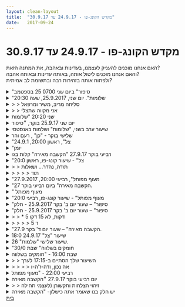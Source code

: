 ```yaml
---
layout: clean-layout
title:  "מקדש הקונג-פו - 24.9.17 עד 30.9.17"
date:   2017-09-24
---
```

# מקדש הקונג-פו - 24.9.17 עד 30.9.17 
האם אנחנו מוכנים להעניק לעצמנו, בעדינות ובאהבה, את המתנה הזאת?<br> והאם אנחנו מוכנים ליטול אותה, באותה עדינות ובאותה אהבה?<br> ולפתוח אותה בזהירות רבה ובתשומת לב אמיתית?

<details>
                    <summary>"סיפור" ביום שני 0700 25 בספטמב</summary>
                    אימון בשכלול המיומנות לחזור במדוייק על מה שאחר סיפר.<br> תוך כדי ערכנו תחרות בין הפרטנרים, התחרינו, שתפנו תובנות,<br> ודמיינו את עצמנו משתפרים עד רמה בינלאומית במיומנות<br> הזאת.<br> לפני כן דמיינו את עצמנו מעבירים שיעור לנו ולשני הפרטנרים,<br> כך שנתקדם מאוד בקונג פו, ולאחר מכן עושים זאת מקבץ<br> של 10 שיעורים, ולאחר מכן 100.<br> לבסוף העלינו בדמיון מקום בתל אביב לאימון בטווח בין 5 ל 50 דקות.<br> לאחר שהצלחנו נשלחנו כל אחד למקום שבחר, כאשר כשנגיע לשם<br> יסתיים השיעור הרשמי שלנו.<br> בין לבין ערכתי דו קרב סיוף ביד אחת עם אינגריד.<br> שלושה מישורי התייחסות. לרגליים והעמידה,<br> לפלג הגוף העליון, וליד. אישי אלי לשים לב להגנה.<br>
                  </details><details>
                    <summary>"שלומות". יום שני, 25.9.2017, שעה 20:30</summary>
                    שיעור קסום שרובו ב&quot;אנסטסיה&quot;.<br> <br> בדרך קיבלנו הנחיות שחוללו בנו ולרשותנו שלושה מקורות כוח, אנרגיה והדרכה פלאיים:<br> 1. מנוחה.<br> 2. רצון.<br> 3. הקלה ומה שמעבר לה.<br> <br> זה היה לי קסום, חדשני ורב עוצמה ביותר.<br> הגעתי למקומות חדשים ונפתחו בפני שערים חדשים, שברצוני להוסיף ולחקור.<br> המקור השלישי התגלה כמשמעותי ביותר, כאשר הונחינו לחקור את ההקלה ומה שמעבר לה <b>בצורה מסויימת</b> שהיתה לי משמעותית מאד.<br> <br> ב&quot;אנסטסיה&quot; קיבלנו את המשימה לבחור שלושה שינויים בחיים שלנו, שאליהם אנחנו שבים אחר-כך.<br> בחרתי אותם ואכן שבתי אליהם.<br> <br> בחרתי בשינוי מרכזי אחד שכיניתי ביני לביני &quot;שינוי הציר&quot;, כך שהשניים האחרים תומכים בו, מחזקים אותו, מגבים אותו.<br> השינוי העיקרי עוסק בעשיה ויצירה; ושני השינויים הנוספים בלהבת התודעה ובהורות עצמית.<br> <br> לאורך השיעור קפלו בחובן ההנחיות מגוון טריקים מועילים שעזרו לי מאד, אולם אינני זוכר אותם כרגע.<br> אני מבין ש&quot;טריקים&quot; אלה הם חלק משמעותי מחומר השיעור שניסה לעבור אלי; ואני חש שעלי כמו &quot;לעבור בין מצבי תודעה&quot; בכדי לפתוח את האוצרות הממתינים לי שם, במצב אחר של תודעה, שאליו הוכנסתי במהלך השיעור.<br> יתכן שאם אכן אעשה כך בהמשך, אצליח גם לחזור לכאן ולעדכן.<br> <br> השיעור שלי (או החלק שבו השתתפתי) התחיל בסביבות 20:00 והסתיים כמדומני בסביבות 22:00, בהערכה גסה ביותר.<br> תודה רבה על שיעור פלאי <img src="http://www.timg.co.il/tapuzForum/images/Emo39.gif" alt="|פרח|"><br><br><table width='70%' cellpadding='0' cellspacing='0' bgcolor='#C6C7C6'><tr><td height='1'></td></tr></table><br><b>מדברים על מדיטציה:</b> <a href="http://forums.tapuz.co.il/meditation" target="_blank">http://forums.tapuz.co.il/meditation</a><br/><br/>לומדים את אמנות המדיטציה: <a href="http://www.ThePracticalMeditation.com" target="_blank" rel=nofollow>www.ThePracticalMeditation.com</a><br/>לומדים את אמנות היכולת: <a href="http://www.MagicalChanging.com" target="_blank" rel=nofollow>www.MagicalChanging.com</a>
                  </details><details>
                    <summary>> > סליחה מריבּ, משיר ומרפאל</summary>
                    על כך שלא אמרתי לכם &quot;שלום&quot; כאשר נלקחנו מכם למקום אחר.<br> רציתי להגיד לכם שלום והספקתי רק לנופף איכשהו לשיר.<br><br><table width='70%' cellpadding='0' cellspacing='0' bgcolor='#C6C7C6'><tr><td height='1'></td></tr></table><br><b>מדברים על מדיטציה:</b> <a href="http://forums.tapuz.co.il/meditation" target="_blank">http://forums.tapuz.co.il/meditation</a><br/><br/>לומדים את אמנות המדיטציה: <a href="http://www.ThePracticalMeditation.com" target="_blank" rel=nofollow>www.ThePracticalMeditation.com</a><br/>לומדים את אמנות היכולת: <a href="http://www.MagicalChanging.com" target="_blank" rel=nofollow>www.MagicalChanging.com</a>
                  </details><details>
                    <summary>> > אני מקווה שתצלי</summary>
                    כלומר אני מחכה לקרוא עוד עדכון שלך
                  </details><details>
                    <summary>שני 20:20 "שלומות</summary>
                    <br> שיעור בן שני חלקים שהחל (עבורי) בשעה 18:55 והסתיים בסביבות השעה 21:45<br> <br> עקבות:<br> <br> המעגל השני - די להעלות את המודעות אל המעגל, וכבר הזדמנויות לתרגול יצוצו בקלות. <br> באד-וואן-ג&#39;ין - 8 פיסות המשי, כיף להיזכר, אפילו אם אין זמן לעשותו כל יום, ניתן לתרגול פעם בעשרה ימים או פעם בחודש. &quot;כמו ילד בחופש הגדול, שחוזר מהירדן הביתה לארוחת צהרים&quot; - זה הניסוח שעלה בי כשנזכרתי איך הרגשתי כשהייתי מתרגל את זה מידי פעם. <br> לצאת מכאן אל חיים חדשים ב-3 פרמטרים נבחרים- שוב התרגול הזה. עבדתי ברצינות והפקתי דבר משמעותי מאוד. מעניין יהיה לראות את ההשפעה. ניתן יהיה לשפר עוד יותר את העבודה הזו הערב ומחר. לחזק ולשדרג, להתבסס בתוך המציאות החדשה שמתוכה אני כותב זאת עכשיו. <br> <br> שיעור נפלא, תודה!!
                  </details><details>
                    <summary>יום שני 25.9.17 בוקר, ״סיפור</summary>
                    לנסות לדמיין שיעור מקדם, שיעור ברמה גבוהה באופן כמעט מפתיע, שמאפשר לי להתקדם מעבר לכל מה שאני יכול לדמיין. לנסות לראות את השיעור הזה, <br> לנסות לדמיין 10 שיעורים כאלו - מה תהיה המשמעות של זה עבורי?<br> לנסות לדמיין 100 שיעורים כאלו, איזו התקדמות אוכל לעשות? לאיזו רמה אוכל להגיע?<br> ״תחרות מספרי סיפורים״&nbsp;&nbsp;כל אחד מספר ארוע קצר שקרה לו. השניים האחרים אמורים לשחזר את הסיפור ברמת דיוק גבוהה ככל הניתן, המספר מחליט מי הזוכה.<br> דברים שעלו בי - סיפורים עסיסיים יותר ופחות, מה הופך סיפור למעניין יותר או פחות? הפרטים הקטנים. השלכה של תובנות שלי על הסיפור, הסיפור שמתחבא בתוך הסיפור (המלצרית המוארת, איקאה ומשמעותה).<br> לנסות לדמיין תחרות ״משחזרי סיפורים״ לנסות לדמיין את הרמה הארצית, הלאומית, העולמית..<br> לנסות לדמיין את עצמי בתור אלוף העולם. לראות מה יכול לסייע לי להפוך לאלוף העולם.<br> נקודות שעלו בי: לוח חלק, אני מקשיב לסיפור כמה שקרוב לאיך שהוא מסופר, האזנה נקיה, תשומת לב לפרטים, שקט פנימי ככל האפשר. תשומת לב לדגשים ולנקודות ענין.<br> טכניקות נוספות שעלו בשיתוף: להקשיב, להפוך את הסיפור לשלי, ואז להחזיר אותו למספר. <br> התבוננות:&nbsp;&nbsp;נושא הפרטים הקטנים כאמצעי העצמה לעבודת דמיון. כשניסיתי לדמיין פרטים קטנים ושולייים הדמיון הפך לאמיתי ומציאותי יותר. כמה נקי היה הרכב שלי בזמן שנסעתי? איפה החניתי אותו. מה לבשתי? איזו חולצה?<br> הפרטים הקטנים שדרגו את ההנאה שלי מהתרגיל, במובן מסוים הפרטים שמשו כבקר שמאפשר לדמיון להתקדם בקצב שהיה מהנה ונוח לי לעכל. <br> שדרוג עבודה עם שלושת היומנים. מתבונן ברמת ההיכרות שלי עם כל יומן, כמות השעות שהשקעתי, העמדה הפנימית שלי כלפיו, תפיסות מעכבות חוסמות ביחס שלי - חוסר שליטה על המידע, מרגיש לי קצת לא אחראי. מתבונן בתחושות ומודה לעצמי עליהן. מזהה שהן מעכבות אך גם מגינות עליי. <br> תרגולים שהיה מעניין לי לתרגל בהמשך (מול מחשב)<br> יומן השיעורים - לתרגל את העלאת השיעור אל הכתב וליומן השיעורים מתוך הנאה. תוך כדי התהליך לנסות לשחזר שוב את התחושות או החוויות אותן אני מתעד, לפתוח את עצמי לדברים נוספים שאולי עכשיו אני בשל יותר לקבל.<br> מרחב השאלות והתשובות: להכנס למרחב, להשתתף במתן שתי תשובות ולהעלות שאלה אחת.<br> פורום שמבאלה - להיכנס לפורום, לדמיין 3 אופנים שבהם עבודה עם הפורום תשדרג את ההתקדמות שלי. לתעד אותן לעצמי. <br> בחירת מיקום והליכה אליו כהמשך השיעור. הלכתי לבמה מול הים בחוף פרישמן. חילקתי את ההליכה למספר מקטעים. בכל מקטע הקפדתי לתת לעצמי הנחיות בקול רם או ללא קול אבל בניסוח ברור. העמקת הקשב החיצוני. העמקת הקשב הפנימי. שילוב של העמקת הקשב הפנימי והקשב החיצוני באותו זמן. שילוב של הנאה. חתול השפע המחייך.<br> עלו בי תהיות לפני כן כיצד אני מקבל משהו מעבר לדמיון שלי מתוך הנחיות שאני עצמי נותן. זה קרה בזמן התרגול של שילוב קשב חיצוני ופנימי. מין חיבור. קוד פנימי ״מכאן ועד האינסוף ומעבר אליו״. המשך תרגול התחושה. בדיקה שלה בכל מיני סיטואציות. <br> סיום שיעור קצת לפני 9.
                  </details><details>
                    <summary>שיעור ערב בשני, "שלומות" ושלמות באנסטסי</summary>
                    אני אסא ובן<br> הייתי שפוכה לגמרי אחרי יום שלם של התעסקות עם המזגן<br> זה מעבר לשפיכות.<br> זה גם כל ענייני הגרון והשיעולים<br> ופשוט סוג של עאהל נלדרמלךר<br> <br> הלכנו ויישמנו דברים. וגם באנסטסיה.<br> עשה לי טוב לשבת שם &#9829; והאוכל ואוו.<br> <br> בדרך בהליכה יישמתי להשתמש בכל מה שמסביב לטובתי.<br> וגם במילים שלי.<br> <br> עשה לי ממש טוב השיעור ונתן לי הרבה אנרגיה.<br> <br> נעתי אל התנועה של - ההקלה שמרגישה וארגיש (שלא יהיה יותר עניין של הגרון)<br> יותר אושר<br> יותר יוצרת (לעומת רחמים)<br> <br> תודה.<br>
                  </details><details>
                    <summary>שלישי בוקר - "כן" , רעם והר</summary>
                    שיעור עם ליעוז <br> החל בשעה 9:30, הסתיים בשעה 11:30<br> <br> עבודה עם המימדים רעם והר כמנחים בעת עבודה על חוסן ועל הגברת העוצמה של החבטות.<br> הניסיון להפיק מקסימום תוצאה עם מינימום אנרגיה בחבטה הפיק חבטת נחש שיכור שכזו, ביד פתוחה עם הרבה מאוד אנרגיה. <br> דרקון - אלמנט שניתן להפיק ממנו הרבה מאוד. שתי הידיים עובדות ביחד במעגל. דומה להסטת הוואצ&#39;י-ריו ההיא.<br> שוב, תזכורת. ניתן לעשות שימוש בפורמות לבניית עוצמת חבטה.<br> עבודה עם כרית - הניסיון &quot;להשבית&quot; אותה. <br> פיתוח עדינות בחבטה, היכולת להיות מדוייק כמו באמנות הריפוי והבריאות.<br> יומן השיעורים - ניתן להתעמק בו ובלימוד דרכו. למשל נדמיין שאני במקום רחוק ומתאמן לבדי, רק בעזרת יומן השיעורים והשער הפנימי. <br> <br> תודה!<br> <br> <br> <br>
                  </details><details>
                    <summary>"צל", ראשון 20:00, 24.9.1</summary>
                    נכחו בשיעור יחד איתי: יניב, ריב, בועז, מיקי (?), עדי<br> בישיבה מזרחית יד חומקת עם יניב<br> הגברת הנוכחות - חשבתי שאני עושה את זה, וקצת גם עשיתי את זה.<br> עם יניב - הצבת הפרטנר עם/בלי כרית, תכנון רצף של שתי חבטות וסימון על הכרית / על הפרטנר באוויר<br> שיפור חבטות דרך תרגול פורמות<br> הרגשת הנשימה / הגוף<br> שיפור חבטות בישיבה מזרחית - התחלתי בדימיון. כשעברתי לעבוד פיסית גיליתי שמתקבל הרבה מידע שלא מתקבל בדרך אחרת. גם ההשפעה על הגוף הרבה יותר משמעותית.<br> תרגול 4 תנועות ראשונות של חמש החיות<br> תרגול 4 תנועות הבאות של הפורמה, במהירויות שונות<br> עבודה על רצפי תנועות מחמש החיות, 2-4 תנועות כל פעם<br> שימת לב להיותי מיכל. לכך שאני יכול להיות מוזן בסוגי מידע שונים ואיך זה משפיע עלי<br> <br> תודה<br>
                  </details><details>
                    <summary>"יומן</summary>
                    <br> ~לנהל שיחה עם עומרי<br> <br> ~8 נושאים שאפשר להתקדם בהם בשיחה -<br> 4 אני בחרתי<br> 4 בן בחר<br> <br> ~ המשך שיחה עם עומרי אפשר להתקדם בנושאים מהרשימה אף לא חייבים, ולא להגיד מהם הנושאים<br> (אצלי - בוקר מקודש, התמודדות עם מלאות (אובססיביות?), תנועה, ועוד...)<br> <br> ~ אמנות הריפוי עם אסא, ואז אני ממשיך אותו<br> <br> <br> <br>
                  </details><details>
                    <summary>רביעי בוקר 27.9.17 "הקשבה מאירה" קלות בגו</summary>
                    שיעור נהדר, קצר ביותר, <br> הרבה אנרגיה, בדירוג של מידת המופלאות של השיעור 5 מתוך 12, כמה דברים חדשים? ככה 3-4 מתוך 12. <br> מאוד מקדם הדירוג הזה. <br> בעיטות נהדרות, עבודה עם הגוף עם אינגריד וכרית שמחליפה מקומות בינינו - משהו קפיצי וגמיש ונינוח בכתפיים ובנינוחות בכלל. <br> עבודה עם חלק שמאל של הגוף, השלכות על עין שמאל. <br> עבודה על תקשורת, רכות, גמישות, הקשבה לעצמי, חלה קלילות תנועתית. <br> אה גם: <br> עבודה חופשית בתחילת השיעור, קצת חוסר אנרגיה שהוחלף בהרבה מאוד אנרגיה קלה כזו אווירירית וללא שום כוח.<br> תוך כדי היתה עבודה מול הקיר, ולפני כן עבודה עם כולם על בעיטות של מגע קל בפרטנר בזוגות, העבודה עם רמי בעיקר קידמה אותי. <br> זרימה, תנועה.&nbsp;&nbsp; <br> הערה של בן בעבודה עם אינגריד הביאה אותי לאיזה מין מקום כזה שיכולתי לבחור שיהיה מאמץ ובכלל לא היה, להיפך, קל ונעים בגוף, נינוח, מתמוסס.&nbsp;&nbsp;<br> אלו היו כמה דקות דיווח ללא עריכה <img src="http://www.timg.co.il/tapuzForum/images/Emo23.gif" alt="|לב|"><br>
                  </details><details>
                    <summary>"צל" - שיעור קונג-פו, ראשון 20:0</summary>
                    קצת על ניקוי המרחב הפנימי אצלי ואצל הקרובים אליי וההשפעה המקומית והקולקטיבית של זה.<br> <br> &quot;לתת לזה להיות&quot; או &quot;לאפשר לזה להיות&quot;. גישה שהיא אולי חשובה יותר להיכולת לשנות את המצב הרגשי.<br> <br> שימוש חיובי בסובבים אותי. יוצר אקטיביות פנימית נעימה.<br> <br> חבטות – היערכות לקראת מתן חבטה לעומת מתן חבטה ללא היערכות ובשאיפה באותה איכות.<br> <br> עבודת סכין – איזשהו דגש ברור יותר על להימנע ממגע מהסכין הוביל לעבודה מציאותית יותר שכלל גם הרבה תנועה במרחב וניצול המתקנים בכדי ליצור חיץ ביני לבין התוקף. זה הוביל גם לכמה מבטים &quot;מודאגים&quot; מעוברים ושבים. <br> <br> להיות במצב של שאיפה למצב לעומת להיות במצב עצמו. בהקשר של חציית הפרק השני.
                  </details><details>
                    <summary>> > תודה, נהדר... ושאלות</summary>
                    מתי התחיל שיעורך ומתי הסתיים?<br> מי התלמידים שראית בשיעורך, פיזית, מלבדך?<br><br><table width='70%' cellpadding='0' cellspacing='0' bgcolor='#C6C7C6'><tr><td height='1'></td></tr></table><br><b>מדברים על מדיטציה:</b> <a href="http://forums.tapuz.co.il/meditation" target="_blank">http://forums.tapuz.co.il/meditation</a><br/><br/>לומדים את אמנות המדיטציה: <a href="http://www.ThePracticalMeditation.com" target="_blank" rel=nofollow>www.ThePracticalMeditation.com</a><br/>לומדים את אמנות היכולת: <a href="http://www.MagicalChanging.com" target="_blank" rel=nofollow>www.MagicalChanging.com</a>
                  </details><details>
                    <summary>> > > > תוד</summary>
                    השיעור שלי התחיל ב 19:15 והסתיים ב 22:30.<br> <br> אני זוכר שראיתי את דרור, מיקי, ריב, יניב, עדי ובעז.
                  </details><details>
                    <summary>"מעוף מפותל", רביעי 20:00, 27.9.2017</summary>
                    השתתפתי בשיעור הזה כתלמיד אורח, יששש!!!<br> <br> <b>לכולם</b><br> בועז, ריבּ, אבשלום, אליאור ואנוכי (חגי ושני בטלו).<br> השיעור של ריבּ התקיים במיקום אחר, עדיין לא ידועות לי שעת ההתחלה והסיום.<br> השיעור של בועז ושלי התחיל בערך ב-18:55 והסתיים ב-22:20 (כשלוש שעות וחצי).<br> השיעור של אליאור ושל אבשלום (שאיחר) התקיים אי-שם בפנוכו.<br> <br> <b>לריבּ</b><br> אז השתדלנו להרגיש אותך, בועז ואני.<br> התייחסנו לזה כאל שיעור ששלושתנו נמצאים בו (ובהמשך גם אליאור ואבשלום לזמן מה).<br> אנחנו מחכים לדעת קצת על השיעור שלך, כדי שנוכל להרגיש את שלושתנו בשיעור טוב יותר בדיעבד.<br> כשהשיעור שלנו הסתיים, ניסינו להרגיש איפה השיעור שלך עומד.<br> היה לנו כיף ומלמד לעבוד ביחד, עבדנו על כל מיני דברים. היינו באיזור נקודת המפגש.<br> בחלק של השיעורים של אבשלום ואליאור התפצלנו... ואחר-כך נפגשנו שוב באיזור נקודת המפגש.<br> עבדנו ביחד עם אסא על כל מיני דברים - בעיקר חבטות בשלושה עם כריות, כשאחד מחזיק שתי כריות.<br> אחר-כך אסא ושיר המריאו למסעם הקסום ואילו אנחנו המשכנו עוד קצת, תחילה כשבן עוזר לבועז (היה קסם) ואחר-כך בהנחיית בועז, עד לתום השיעור (וואי, כל-כך נהניתי ולמדתי).<br> <br> <b>לריבּ וגם למי שעוד מתעניין</b><br> כל השיעור של בועז ושלי התקיים תחת כנפיה של טבלה פנימית אישית לכל אחד מאיתנו, שהכילה חמישה טורים ושלוש שורות (או להיפך).<br> המדובר בחמישה נושאים/מתנות שכל-אחד מאיתנו בחר לעצמו, שהוא חפץ בהם (שהוא רוצה שהשיעור הזה יעניק לו).<br> אני הלכתי על &quot;נוכחות&quot;, &quot;ההולוגרמה&quot;, &quot;למידה&quot;, &quot;אנשים&quot; ו&quot;עשיה&quot;.<br> התחלנו את המסע עם שני נושאים שבחרנו... ובהמשך כל אחד מאיתנו השלים את שלושת הנותרים לעצמו.<br> סיכמנו בינינו שכל אחד מהנושאים יכול לקבל, במהלך השיעור, עד שלושה &quot;ויאים&quot; בטבלה (אלה השורות שלה, לפחות ככה זה היה אצלי):<br> &quot;וי&quot; ראשון, אומר שהתקדמתי בזה קצת.<br> &quot;וי&quot; שני, אומר &quot;וואו&quot; - התקדמתי בזה מאד!<br> &quot;וי&quot; שלישי, אומר שאחרי ה&quot;וי&quot; השני, המשכתי לעבוד עם זה עוד כברת דרך מסויימת, משמעותית.<br> <br> וסיכמנו שנוכל לעדכן זה את זה, בכל שלב בשיעור, מה מצב הטבלה שלנו.<br> ואכן, במהלך השיעור, דיווחנו זה לזה על התמלאותה ההדרגתית של הטבלה.<br> לשמחתי העצומה, כל 15 הויאים שלי התמלאו עוד לפני 20:50. זה היה מד-הים!<br> עכשיו נראה כמה אצליח לשמר, להעמיק, לטפח, לפתח.<br> <br> היה לי מאד כיף בשיעור לעבוד על כל מיני דברים.<br> עבדתי עם בועז על תפיסה והתחמקות (קרבית), עם עצמי על תנוחות גמישות מתמירות, עם אסא ובועז על חבטות...<br> והיו לי גם עשרות דקות רבות עוצמה מאד, של עבודות פנימיות וקסמים.<br> נעקצתי די הרבה בנקודת המפגש. במקום רק להתגרד ולברוח, נשארתי וקיבלתי ונעשיתי נחוש ואחד עם הרטט של גופי שהלך וגבר ועברתי תהליך נפלא או מופלא.<br> <br> <b>לעצמי</b><br> הייי, מה נשמע?! וואי וואי וואי, טוב, אז אנחנו מנסים עכשיו, תגיד לי (לך, פה בפנים), כמה הצלחנו.<br> ובכן...<br> <br> אז גילית, שהמצב השלישי, יכול להיות במרכז. הכל משרת אותו. כולל כל המתרחש, מרגע לרגע. איזה מערך מפואר, אה?<br> ואז, גילית שהרבה חלקים קטנים מתעסקים עם המצב השלישי וזה מפריע, כי זה לא רלוונטי. תשתחררו, תחשבו על דברים אחרים, תעשו מה שבא לכם (או מה שאנחנו אומרים לכם).<br> ואז חיפשת כל מיני לחישות. נשארת לבסוף עם &quot;BE&quot; ו&quot;HOLD&quot; ואז &quot;GOD&quot;.<br> זה היה קסום, אולם עדיין, זה היה יותר מדי שולט, יותר מדי מאותחל במודע, במקום מהאינסוף, במקום פשוט להיענות.<br> ואז עברת ל&quot;YES&quot; וזה היה הרבה יותר טוב, הרבה פחות משתלט.<br> ואז, גילית שאכן, פשוט להיענות.<br> <br> נדהמת לגלות, שאף-אחד לא יודע על הרטט.<br> כמה זה פשוט וכמה מובן מאליו, כמה מטורף אחרת, שפשוט משדרגים את הרטט, עוד ועוד ועוד.<br> לפעמים בשכיבה בעיניים עצומות, כן, בדיוק כמו שעשית עם הכרית מתחתיך, אמן שכמוך, ליד גן העיר, חובק את תיקך הסגול.<br> אחחח, אחחחחח, אתה כזה מתוק! ומוכשר! ומאסטר!<br> והרטט עלה ועלה ועלה וזה הזכיר לך את ההרפיות בגיל הנעורים, זוכר?<br> ההצצות האלה, הן רק ההתחלה של מה שאתה מסוגל לו היום... וזוהי רק ההתחלה של מה שאתה מסוגל לו.<br> אז הנה ההמשך.<br> ואת הרטט הזה, אפשר לטפח גם כשקמים, גם עכשיו, ברגע זה ממש.<br> כן, בכל נקודה בגוף, בהולוגרמה.<br> <br> ולמדת להתייחס לעצמך כאל יצור משתנה.<br> איזה שפוי?!<br> מעולם לא עשית את זה לפני כן.<br> פשוט להתייחס לזה כאל משהו משתנה, נילוש, כמהות.<br> <br> וכל אחד משלושת אלה (וגם מהשניים הבאים), כבר חולל פלאים בכל עבודה נתונה, בכל רגע נתון, בכל עשיה נתונה.<br> זוכר איך התחמקת בחינניות? קוסם!<br> <br> ולמדת שאנשים הם אתה.<br> כן, אבל ממש.<br> הם חלק ממך.<br> כל אדם, הוא חלק אחר.<br> ופתאום, זה היה מסקרן.<br> ומעשיר.<br> כל אדם ואדם, כי אתה לא רוצה להפסיד אף חלק.<br> איזה עושר.<br> והוא באמת עצמך.<br> אתה יכול לזהות את המרכזים, למשל. אותו הדבר.<br> וכל אדם הוא סולם.<br> מתנה לך.<br> ואם &quot;אתה&quot; רוצה ממנו דברים (או הוא ממך או שניכם), זה חלק מהמצב השני.<br> המצב השלישי מסתכל על זה, חופשי מזה.<br> אתה יכול לראות מה בך פעיל עכשיו, כמו אז בארלוזורוב.<br> איזה &quot;עצמי&quot; הוא זה ולמה אפשר לצפות.<br> <br> ולמדת את הסוד של עשיה-יצירה שוטפת, זורמת, כל יום, כל היום, מלא אנרגיה שכמוך.<br> מצפן ארבע הרוחות, ארבעת הכיוונים:<br> מזרח השטת הספינה - העשיה העיקרית, מתחילים איתה את היום;<br> מערב מניעת שקיעתה - העשיה המשנית, אחריה;<br> צפון פירוק (בילוי) - חלק מתהליך ההיטענות;<br> דרום מנוחה, שינה - היטענות.<br> כמו בתקופת המלכים.<br> פשוט מזרח זמינה כל הזמן, מהווה את העיקר, את השמש, את המיידיות, את הדבר הזמין.<br> ואחרי, כל הזמן צמודה לפי הצורך, באפשור מלכי מלא - מערב.<br> אחר-כך צפון ודרום החשובות, בל נזנח אותן.<br> והנה, יש מקום לעשות ויש מקום גם לנוח, לא צריך להילחם זה בזה, הא?<br> <br> אחר-כך בהנחיית בועז, הדגמת לעצמך איך אתה יכול לנוע ישירות, מיידית, להתנסות <b>עכשיו</b> במה שאתה רוצה להתנסות בו. גם שיגרת קרני לייזר של עשיה והיית בעצמך קרן לייזר. גם בחרת עשיות וכווננת התרחשותן, כך שהמלים האלה ממש, נובעות מזה (הן חלק מהעשיה השלישית שבחרת ללילה בו מלים אלה נכתבות, חיחיחי, מאסטר גאון שלי, שלך, של היקום כולו).<br><br><table width='70%' cellpadding='0' cellspacing='0' bgcolor='#C6C7C6'><tr><td height='1'></td></tr></table><br><b>מדברים על מדיטציה:</b> <a href="http://forums.tapuz.co.il/meditation" target="_blank">http://forums.tapuz.co.il/meditation</a><br/><br/>לומדים את אמנות המדיטציה: <a href="http://www.ThePracticalMeditation.com" target="_blank" rel=nofollow>www.ThePracticalMeditation.com</a><br/>לומדים את אמנות היכולת: <a href="http://www.MagicalChanging.com" target="_blank" rel=nofollow>www.MagicalChanging.com</a>
                  </details><details>
                    <summary>"הקשבה מאירה" ביום רביעי בוקר 27.</summary>
                    תשומת לב לסביבה החיצונית והפנימית. עד למקום&nbsp;&nbsp;השיעור הראשוני.<br> עבודה חופשית, בעיטות שמסומנות בעדינות מירבית . לאחר מכן <br> גם אגרופים וכל דרך אחרת של חבטה.<br> אבודה חופשית.<br> בן הגיע ויואב תרצה ואני עברנו שיעור בו כל אחד בתורו סיפר על הצלחה<br> בה הופיע כתותח. בתורי בחרתי להתחיל במילה הצלחתי, ובן שאל מתי<br> נשמע שהייתי תותח גדול יותר, כשהשתמשתי במילה הצלחתי או כשספרתי<br> את המקרה ללא המילה הזאת.<br> והרגשתי שהיה חזק יותר בלא המילה.<br> לאחר שספרתי מקרה לקח ליואב ותרצה זמן למצוא מקרה עצמתי לספר<br> ובן שאל אותם מה עצר אותם. נתברר שבעיקר בעיות ניסוח.<br> בן הציע שפשוט יספרו ללא ניסוח וזה עבד.<br> בהמשך בן הציע שיש בתוכנו משהן ששופט את הסיפור כאילו בעצם<br> אנחנו מגזימים ובאמת אנחנו לא משהו. והוא הציע לספר ללא הקשבה<br> לחלק הזה. לאחר סיבוב נוסף נשאלנו האם הטיפ עזר לכל אחד משני<br> הפרטנרים או הפריע. ונתברר שלגבי שלושתנו קבלנו תשובות סותרות,<br> ולפיכך הוא הציע להימנע מלהשתמש בטיפ.<br> לאחר מכן כל אחד המשיך לעבוד עם העבודה הזאת בעצמו , תוך שהוא<br> מנסה ליצור מדיטציה שמשתמשת ברעיון של העבודה, בלא שזה יהיה<br> דומה לעשיית מדיטציה תוך צחצוח שיניים או משהו כזה.<br> זה לקח אותי למקום בו עלו מאורעות מהעבר ונראו מצדם המואר.<br> לאחר מכן נתבקשנו לראות כיצד זה יכול לשרת אותנו בהמשך היום <br> והחיים. כדוגמא חזרנו לתרגול החופשי שתרגלנו לפני שבן הצטרף<br> ופעלנו בהשראת מה שלמדנו בתרגול הזה - ראיית עצמי כתותח על<br> במקרה שלי.<br> לאחר מכן יואב המשיך את השיעור עד לסיומו.<br>
                  </details><details>
                    <summary>" מעוף מפותל</summary>
                    שיעור קסום עם אסא,<br> באתי מלאת התנגדות וכאב מאז שיעור ביום שני שהתגלגלתי והיזקתי לעצמי<br> כן לכל דבר כולל כן לכאבים<br> נשיאת אסא על הגב והשתחררות של הכאב<br> פיתוח הקשבה לעצמי<br> יש דברים שמסע החיים מביא לי שאני צריכה להגיד<br> אני רואה דרך שמיעה הקשבה<br> יש באומנות הלחימה הרבה יותר עדינות ממה שנראה<br> הקונג פו שלי בחיים היום יום שלי<br> שחרור הכאב<br> <br>
                  </details><details>
                    <summary>"מעוף מפותל" - שיעור קונג-פו, רביעי 20:0</summary>
                    במהלך השיעור בחרתי 5 מתנות/בקשות שאני רוצה להעניק לעצמי. לכל מתנה סימנתי 3 V-ים. אחד מסמל התמקדמות כלשהי, השני מייצג התקדמות משמעותית והשלישי מייצג עבודה והעמקה נוספת.<br> הבחירה שלי: לחימה, אפשור, למידה, חישת הזולת ושימוש במילה לטובה.<br> <br> תשומת לב לחשיבה תבניתית. למשל, קבלת שתי הנחיות דומות וביצוען באופן זהה מבלי להבחין להבדלים ביניהן. זה יכול לבוא לידי ביטוי גם בפורמות כאשר מראים לי גרסה מסויימת ואני מבצע גרסה אחרת שאני כבר רגיל לעשות. <br> <br> ניהול תנועתי לעומת ניהול מחשבתי. לאפשר לחלק החשיבתי לעשות את מה שהוא עושה הכי טוב ובשאר הזמן לאפשר לו לנוח. שימוש בחפצים, תנועות דיבור בקול עוזרים לזה.<br> <br> חבטות – בחלק מהזמן תרגול של תנועות מפורמות. שם לב לכך שביד שמאל אני חש כאב קל כאשר אני פוגע בכרית ולומד מכך.<br> <br> תפיסה והתחמקות – עיניים פקוחות, 3 ניסיונות לפני שמחליפים תפקידים. נעזר בזה יותר להתקדמות בלחימה ע&quot;י&nbsp;&nbsp;ניסיון ליצור סימונים מדוייקים.<br> בהמשך גם עם כפפות, כאשר מגע הנוצר ע&quot;י בלימת היד לא נחשבת לתפיסה.<br> <br> תמיכה בעשייה של מישהו (גם כאשר הוא לא נמצא בסביבה) - אחת הדרכים היא לסמוך עליו שהוא עושה עבודה טובה.
                  </details><details>
                    <summary>"סיפור" – שעור יום ב' בקר 25.9.2017 - חלק</summary>
                    משתתפים: אינגריד, יואב, רמי<br> הגעתי בשעה 6:40<br> &quot;למעשה הגעתי במקביל ליואב. לא שוחחנו, אבל תקשרנו. נהניתי מנוכחותו. <br> התחלתי להיערך לשיעור ואז שמתי לב שעוד לא עשיתי את מדיטציית הקר שלי. התמקמתי בישיבה ועשיתי מדיטציה כמו כל בקר על &quot;צלילות&quot; ו&quot;אושר&quot;. כשאני שוכחת לקיים את הסשן היומי שלי בבקר אני מרגישה את זה בהמשך היום – ממש חסך פיזי ומנטלי. עשיתי את זה קצר וממוקד, היה מצוין.<br> <br> בשעה 6:50 בן אסף אותנו והוביל אותנו לרחבה שליד תיאטרון הקמרי – מיקום חדש.<br> תוך כדי שהמתנתי להנחיות להתחיל בשיעור ה&quot;רשמי&quot;, בן הנחה אותנו לספר לפרטנרים סיפור על התרחשות מאתמול. זה הפתיע אותי, לא ציפיתי להנחיה מסוג זה. לא היה לי סיפור, ביחוד לא מיום קודם. כלום. <br> לרמי וליואב היה סיפור, סיפורים חביבים ו&quot;סיפוריים&quot;, היה נראה לי שזה יצא להם בקלות. <br> <br> רמי סיפר: &quot;אתמול יצאתי עם שרית כדי לחגוג את זה שהיא מכרה את אחד מציוריה לבנק הפועלים במסגרת שבוע המודעות לפגיעה בילדים (או משהו דומה). זוהי פעם ראשונה שהיא מכרה ציור למוסד והחלטנו לחגוג את האירוע. הלכנו לאכול באנסטסיה (מסעדה טבעונית לטבעונים). כשהתיישבנו הגיעה מלצרית שמיד זיהיתי בה איות של אור ואהבה שגם אני מטפח לאחרונה ונהניתי להתחבר אל האור והאהבה שלה. אבל שרית לא הבינה את זה כך וחשבה שהגזמתי עם המלצרית (כלומר שרמי פלרטט איתה) ונפגעה מזה. זה קצת קלקל את השמחה, אבל לבסוף הצלחנו להתגבר על זה ונהנינו מהאווירה ומהאוכל וחגגנו בכיף.&quot;<br> <br> יואב סיפר: &quot;אתמול היה מן יום כזה שהרגשתי שלא אהיה מסוגל לעמוד בשבוע שלם של עבודה, היה לי ממש קשה להמריא ולהתחיל לעבוד. אחרי כמה זמן החלטתי לשנות גישה ושבעצם אני הולך להפוך את הזמן הזה של אי חשק וחוסר אנרגיה למגרש משחקים. תוך שעתיים התחושה שלי השתנתה והרגשתי נינוח ושמח ולגמרי במקום.&quot;<br> עדיין לא היה לי שום סיפור שהציע את עצמו. בן הציע שאדבר על משהו משעמם וסתמי לגמרי. זה עזר לי כי זה שחרר אותי מהדרישה העצמית להגיש סיפור מעניין עם &quot;פואנטה&quot; ותוכן וחוכמה וכו&#39;... ומיד עלה נושא: <br> אינגריד: &quot;אתמול קמתי בבקר עם כוונה לעשות מדיטציה ואז נשאבתי לתוך כל מיני פעילויות של הבקר ולגמרי שכחתי מהמדיטציה. מדיטציית הבקר שלי הפכה להיות צורך של ממש וכשאני מדלגת עליה אני מרגישה את זה א&quot;כ, כאילו חסר לי משהו. רגע לפני שיצאתי לעבודה השלמתי את המדיטציה שלי וממש הרגשתי הרבה יותר טוב אחרי זה.&quot; (בדיעבד אני לא בטוחה שסיפרתי את זה, זה חזר לי עכשיו בחלקים).<br> בן אמר באירוניה &quot;זה היה ממש סתמי ומשעמם&quot;. זה הצחיק אותי אבל גם עזר לי כי זה שיקף לי שמה שאני חושבת למשעמם הוא לא באמת משעמם. יש לי עדיין מעין עיוורון לגבי זה.<br> <br> שיקוף סיפורים: <br> קיבלנו הנחיה לתת שיקוף לשני הסיפורים האחרים ששמענו. שמתי לב שבמיוחד בסיפור של רמי הרגשתי צורך להסביר ולהשלים פרטים שרמי לא ציין מפורשות – כגון זה ששרית לא הבינה נכון את התייחסות הלבבית שלו אל המלצרית – הכנסתי את המושג &quot;לפלרטט&quot; שרמי לא הזכיר בכלל. לגבי הסיפור של יואב הוספתי גם פרשנות משלי, שיואב הרגיש שאין לו כוח אחרי כל ימי החופש האחרונים לחזור לעולם העבודה הציני והתובעני.<br> תחרות: <br> בן הנחה אותנו לקיים תחרות בין השיקופים השונים. יואב אמר שהשיקוף של אינגריד לסיפור שלו היה מעט יותר מדויק, שרמי הסיף משלו דברים שלא היו שם. רמי ציין שיואב זכה כי השיקוף שלו לסיפור של רמי היה יותר מדויק, למרות שהשיקוף של אינגריד היה יותר אמפתי.<br> בן הנחה אותנו לספר כל אחד סיפור נוסף. היה נראה לי שרמי ויואב מיד &quot;שפכו&quot; עוד סיפור, בקלות. רק לי לא היה מה לספר.<br> <br> רמי: &quot;בערב החג הנודע לי או נזכרתי שלנכדה שלי יש יומולדת ולא הייתה לי מתנה. היינו עסוקים מאוד בהכנות לקראת ארוחת החג כי אירחנו את כולם, היה עמוס מאוד. לרגע חשבתי מה ניתן עוד למצוא ברגע האחרון בערב החג, כשהכל מתחיל להיסגר והלכתי לכלי זמר וקניתי שם קסילופון קטן, חצי מקצועי, במחיר סביר ביותר בזכות ההנחה שאני מקבל עקב הקשרים המקצועיים. הפעם גם השקעתי בכתיבת ברכה, למעשה מכתב האהבה הראשון שלי אל הנכדה הבכורה שלי בת ה-8, אבל לא ידעתי איך זה יתקבל. בסוף הארוחה מסרתי לה את המתנה, שהתקבלה יפה מאוד, זו הייתה מתנה מוצלחת, וגם מכתב האהבה מאוד ריגש אותה. המתנה זכתה לכזאת התפעלת שקרובים באו אלי בשקט וביקשו שאקנה קסילופון כזה גם עבורם.&quot;<br> יואב: :בחג נסענו לכנרת כדי לעשות שם קמפינג עם כל המשפחה. קבעתי במקום מסוים עם אחי. כשהגענו גיליתי שהכל &quot;מפוצץ&quot; באנשים. הרגשתי מובס. פשוט חיכיתי לאחי שיגיע ואז נחליט מה לעשות. אחי שמר על קור רוח וניגש אל השומר, בעזרתו הוא הצליח לשחזר את המקום שבו עשינו פעם קמפינג, מצאנו בסוף את המקום ושם, עשינו שם קמפינג ונהנינו מהכינרת למרות הכל.&quot;<br> אינגריד: &quot;אתמול חשתי בשינוי בהתייחסות שלי לעובד זמנית שאני עובדת איתה ושאני לא אוהבת אותה. עד עכשיו ממש הפריע לי עצם העובדה שאני לא מחבבת ולא מעריכה אותה; אתמול שוב התבוננתי בזה והחלטתי להשלים עם זה שאני לא אוהבת אותה, שבסך הכל העבודה איתה היא לתקופה די קצרה של כמה שבועות ושאני לא חייבת לאהוב את מי שאני עובדת איתו או איתה. מספיק להישאר במישור הענייני והמקצועי. עצם העובדה ששחררתי את עצמי מהציפייה לחבב את כל מי שאני עובדת איתו אפשרה לי להיות &quot;זורמת&quot; ועניינית ונינוחה.&quot;<br> (זה לא ממש סיפור בעיניי, זה יותר שיתוף. אבל זה מה שמצאתי).
                  </details><details>
                    <summary>"סיפור" – שעור יום ב' בקר 25.9.2017 - חלק</summary>
                    שיקוף <br> שוב הרגשתי צורך לפרשן ולהוסיף כמה פרטים גם לסיפור של יואב וגם לסיפור של רמי. מין צורך פורמליסטי, שיהיה בנוי יותר טוב. עכשיו בדיעבד אני מעדיפה לשחזר את הסיפור במילים שלהם, כפי שהם סיפור. מעניין.<br> <br> תחרות<br> נדמה לי שיואב העדיף את השיקוף שלי כי הוא דייק יותר, רמי הכניס לשם תכנים משלו, לדבריו.<br> רמי העדיף את השיקוף של יואב (או שלי? כבר לא זוכרת)<br> <br> רמי: &quot;בשבועיים האחרונים התיק שמשמש אותי גם לקונג פו הלך והתפורר. בכל פעם ניסיתי לתקן אותו. אתמול החלטתי שכנראה הגיע הזמן לתיק חדש והלכתי לחנות מסלול עודפים ובחרתי לי שם תיק חדש שיוכל לעמוד בטיולים שלי בג&#39;ונגל, אז עכשיו בפעם הראשונה יש לי תיק חדש לגמרי.&quot;<br> יואב: &quot;בשבת בקר יצאתי עם הבת הקטנה שלי פארק הירקון. לקחתי את האופניים החשמליים של הבן שלי והרכבתי את הבת שלי עליה. נסענו למגשר הרולרבליידס, שם היא נסעה על הרולרבליידס שלה ואני בינתיים עשיתי לעצמי שיעור קונג פו. כשהיא סיימה עם הגלישה על הרולרבליידס תרגלנו יחד גלגלונים על הדשא ולאחר מכן נסענו חזרה הביתה. היה כיף.&quot;<br> אינגריד: &quot;בערב החג החלטתי שהפעם אני נוסעת לבקר את הבן שלי ואת המחותנים שלו באופן אישי כדי לאחל להם שנה טובה וחג שמח, ושלא אסתפק בשיחת טלפון, כיוון שאנחנו לא חוגגים יחד – הם דתיים ואנחנו חילוניים. בגלל זה היה לי חשוב לראות אותם. היה לי עמוס, הייתי עייפה אבל לא ויתרתי לעצמי. בסופו של דבר הייתי ממוקדת והצלחתי להיות אצל כולם פרק זמן שהרגיש לי נכון, לא ארוך מדי ולא קצר מדי, בנינוחות ובהנאה. לאחר מכן אפילו הספקתי עוד לעבור דרך איקאה כדי לעשות כמה קניות, הייתי מאוד ממוקדת ונחושה, בצלילות והשתדלתי לעשות הכל ברוגע. למחרת נעשיתי מעט חולה, אז כנראה שבכל זאת התאמצתי יותר מדי.&quot;<br> <br> שיקוף.<br> <br> שיתוף על חוויית הסיפורים והשיקופים/סיכומים.<br> <br> רמי נתן לנו ממש &quot;מתכון&quot; כיצד לסכם שיפור של מישהו אחר: לתרגם את המילים של מישהו אחר למילים שלי כדי להפנים את התכנים, ואז חזרה על המלים המקוריות של המספר. <br> בלטה לי המילה &quot;תרגום&quot;. הזדהיתי עם זה כי גם אני חוויתי את הצורך להפוך את הסיפור של מישהו אחר לשלי בזה שאני לפעמים גם מתרגמת למילים שלי וגם משלימה פרטים שנראים לי חסרים, כלומר מפרשנת. עכשיו בדיעבד אני מעדיפה להעמיק את הקשב ולחזור על המילים המקוריות.<br> יואב ציין שנוצרה לו עננה סביב המוח והוא לא הצליח לשחזר את המילים. זה עורר בו כאב עד כדי בכי כמעט, אבל היה טוב להתבונן על זה.<br> זה מאוד הדהד לי מוכר, מאוד הזדהיתי עם דבריו.<br> <br> הנחיה לאינגריד ורמי: סיף ביד אחת. היה מעט מאתגר. <br> <br> בן אמר כמה דברים שמאוד קידמו אותי - פוינטרים ל-3 מרכיבים: תנועת היד, לפלג גוף עליון ולרגליים.<br> <br> עוד המלצה משמעותית מאוד: לראות באמת ובכנות כמה אני טובה ומושלמת במצבי הנוכחי עוד לפני שאני מקבלת הנחיות לגבי שיפורים – זה מאפשר לקבל את הצעות השיפור שלא כדבר מתסכל ומדכא, שיאפשר לי להשתדרג.<br> <br> בן הנחה אותי ואת רמי לחשוב על מקום בת&quot;א שהיינו רוצים ללכת אליו ושנמצא במרחק הליכה של לפחות 15 ד&#39; ולא יותר מ-50 ד&#39;. מיד עלתה לי הגינה של חתם סופר, ליד רח&#39; בן יהודה. מזמן לא הייתי שם ואני אוהבת את המקום הזה. יש לי אליו חיבור מיוחד כי ראיתי כיצד הוא נוצר, אפילו קצת השתתפתי במאבק החברתי מול העירייה.<br> <br> רמי ואינגריד הונחו להוציא לפועל את התכנית. נפרדתי מכולם ויצאתי לדרך. הגעתי תוך מעט יותר מ-15 ד&#39;. היה כיף. התיישבתי שם ורשמתי סיכום של השיעור במחברת. עכשיו הגעתי ממש מוכנה להתחיל את יום העבודה שלי בלב קל ובשמחה, עם רוגע, צלילות והנאה.<br>
                  </details><details>
                    <summary>> > * 5 דקות, לא 15 דקו</summary>
                    לעתים קרובות אני מוצא אי-דיוקים רבים מסוגים אלה ואחרים ולא מציין לגביהם דבר, אז אולי אתרגל לציין יותר לפעמים, כמו הפעם.<br> <br> איזה מאבק חברתי מול העיריה? להשיג מה?<br><br><table width='70%' cellpadding='0' cellspacing='0' bgcolor='#C6C7C6'><tr><td height='1'></td></tr></table><br><b>מדברים על מדיטציה:</b> <a href="http://forums.tapuz.co.il/meditation" target="_blank">http://forums.tapuz.co.il/meditation</a><br/><br/>לומדים את אמנות המדיטציה: <a href="http://www.ThePracticalMeditation.com" target="_blank" rel=nofollow>www.ThePracticalMeditation.com</a><br/>לומדים את אמנות היכולת: <a href="http://www.MagicalChanging.com" target="_blank" rel=nofollow>www.MagicalChanging.com</a>
                  </details><details>
                    <summary>> > > > 5 ד</summary>
                    תודה שציינת את עניין הזמן, זכרתי והבנתי בפירוש שמסגרת הזמן המינימלית היא 15 ד&#39;. זה נותן לימידע חשוב על הקשב שלי.<br> <br> לגבי המאבק החברתי מול העירייה - מדובר היה במאבק של נציגות השכונה נגד עיריית תל אביב - השטח של גן הציבורי שימש שננים רבות כמוסך משטרתי. העירייה הבטיחה לועד השכונה שברגע שהמשטרה תפנה את השטח, היא תקדיש אותו לשטח ירוק לטובת תושבי השכונה. ראיתי כיצד המשטרה פינתה את כל השטח ולמחרת השטח נתפס בידי קבלן חניון והפך אותו לחניון פרטי בתשלום - באישור העירייה. המאבק החריף. לא האמנתי אז שיש סיכוי כל שהוא למאבק של כמה תושבי שכונה מיליטנטים של שכונת לב העיר להשפיע על העירייה - אבל הנה לבסוף התושבים זכו בגן ציבורי לפי בקשתם, עם שטחים ירוקים, פינות ישיבה, בריכת מים וגם פינת גינון עבור ילדי הגן. זה מאוד הרשים אותי וזה מהווה עבורי דוגמה לכך שניתן להשפיע כשיש נחישות מתמדת.
                  </details><details>
                    <summary>"הקשבה מאירה” – שעור יום ד' בקר 27.9.</summary>
                    השתתפו: אינגריד, תרצה, יואב, דורית, רמי<br> הגעתי בשעה 6:40<br> בהנחיה של יואב<br> 1-&nbsp;&nbsp;&nbsp;&nbsp;הליכה תוך כדי תשומת לב פנימה והחוצה. תחושה שאני קצת מעופפת.<br> 2-&nbsp;&nbsp;&nbsp;&nbsp;תוספת להנחיה הקודמת: צמצום, פשטות, ניקיון. היה מעניין, נגיש.<br> 3-&nbsp;&nbsp;&nbsp;&nbsp;שיפור בעיטות.<br> בן הצטרף<br> 4-&nbsp;&nbsp;&nbsp;&nbsp;תרגול בזוגות של סימון בעיטות עדינות, 1-1. אני עם דורית. חשתי רגישות וכאב קל בברך ימין, לא חשה כ&quot;כ בטוחה לגבי יציבות רגל ימין כרגל עומדת. חשתי בעודף מאמץ שרירי ברגליים, נסיתי להרפות.<br> 5-&nbsp;&nbsp;&nbsp;&nbsp;סימון מכות ובעיטות. הרגשתי חולשה ברגליים, עודף מאמץ בירך ימין וקרסול שמאל.<br> 6-&nbsp;&nbsp;&nbsp;&nbsp;הנחיה לאינגריד: להמשיך את השיעור שלי ושל דורית עד סיומו (ביקשתי לסיים עד שעה 8:00). <br> 7-&nbsp;&nbsp;&nbsp;&nbsp;קרב סיף ידיים. מאתגר. הסימונים העדינים גולשים בכל פעם לעוצמות חזקות. דורית לא חשה בנוח, אני לא חשה בנוח כי אני מגיבה לעוצמה של דורית, דורית נראית מעט כועסת על זה שהסימונים שלי לא עדינים. סיכמנו שוב לעבוד לעבודה לקילה ועדינה עם דגש על זריזות ומיומנות. הצלחנו.<br> 8-&nbsp;&nbsp;&nbsp;&nbsp;לסיום: מבט בעיני הפרטנרית בישיבה. נהניתי. העיניים של דורית בהתחלה היו תזיזיתיות, לאחר זמן מה נרגעו.<br> 9-&nbsp;&nbsp;&nbsp;&nbsp;חושבים על מתנה עבור הפרטנרית (אינגריד לדורית: אהבה)<br> 10-&nbsp;&nbsp;&nbsp;&nbsp;שולחים את המתנה (בדמיון) ומקבלים את המתנה של הפרטנרית באסירות תודה.<br> 11-&nbsp;&nbsp;&nbsp;&nbsp;שיתוף במלים, תיאור המתנה. דורית: מפגש עם חברים מלא צחוקים. תגובה פנימית שלי: דורית רואה אותי ככבדה ורצינית ורוצה שאשתחרר קצת. גם לא נראה לי שהמתנה שלי ממש הלהיבה אותה. לא בדקתי את העניין איתה אבל נפרדנו בתחושה נעימה וחיובית. אני חושבת בדיעבד שהביקורתיות העצמית שלי שוב עבדה שעות נוספות.<br> היה תרגול מעצים<br>
                  </details><details>
                    <summary>שיעור "צל" 24.9.17 18:0</summary>
                    שעת התחלה : 17:55<br> <br> מחצית מהשיעור הראשון עם בן.<br> העצמת התחושה שהשיעור נובע מתוכי. <br> מטרת על של השיעור: להרגיש טוב יותר מאיך שנכנסתי לשיעור.<br> <br> תקשורת חופשית, מאמץ בנוסף את ההנחייה של להרגיש נינוח תוך כדי דיבור.<br> ״מה שמשיגים ביום יום נשאר ביום יום - מה שמשיגים לא ביום-יום קשה לשמור עליו ביום יום״<br> בן ככלי עזר לשיפור הנינוחות של דרור. ״נינוחות - התידדות עם האי נוחות״<br> הנחיה למצוא משהו לפתור ואז לפתור אותו. לא היה לי ברורה הנחייה. שביקשתי הבהרה בן חזר על אותם מילים בדיוק ( אני זוכר שהוא אמר לי פעם שזה מספיק לפעמים כדי להבהיר ) אך הפעם עדיין הלעלות משהו לפתירה ולפתור אותו היה לי. אך כשמצאתי משהו שכזה זה היה יותר ברור. רציתי לפתור את הפחד שיש לי מלסבלט את דירתי והעמקתי את הפתרון לדבר עם השוכר משני ולכתוב דברים.<br> בחירה של עבודה - ולהצהיר על תהליכיה, מתעסק, עובד, עף.<br> תרגיל קשב, דיבור במקביל.<br> הערכת זמן ובדיקתו.<br> <br> מחצית שניה של השיעור.<br> הרפיה של אזור הבטן.<br> שיפור פיסוק.<br> התמקודת בשיפור הפיסוק.<br> שידרוג היום, בעצם הכי טוב שאעשה לעצמי זה ללכת לישון וכך קרה.<br> <br> שעת סיום 19:55<br> <br> הליכה לכיוון האוטובוס קו 1 תחנת עזריאלי, מפנטז על התמונה שאני מגיע לתחנה יחד עם האוטובוס והמזגן שבדרך כלל חזק מאוד עד כדי כך שאינו נעים מקולל. וכך היה הרעיון והפנטזיה הגיעו למציאות ושימחו אותי ממש.
                  </details><details>
                    <summary>שיעור שלישי "שלמות" 26.</summary>
                    לבחור בין 3 -7 תרגילי זוגות שכרגע אני רוצה להיות אלוף בהם.<br> <br> נבחרו שלושה,&nbsp;&nbsp;(קרב ידיים עם כפפות, קרב דריכות, דיבור מקביל)<br> נבחר עוד אחד ממוצא. <br> מהדמיון עד להעברה למציאות היתה חוסר בהירות. ארצה להשתפר במקום זה.<br> הערות : לא לזנוח את הדמיון. יש הפרדה בין הרעיון והתקשורת שלו.<br> כמו בתוכנה לא מוציאים מוצר לפני טסטינג אפילו גירסת ביטא היינו הך, לא משתמשים ברעיון של עבודה על זוגות לפני שעוד היא בכלל נוסתה. <br> <br> עבודת השתפרות באיפשור: להציע לפטנר עבודה (אחת מ4 שבחרתי בתחילה ) בשני אופנים במטרה להגיע לצורה הכי מאפשרת. פידבק מהפרטנר לגבי האם היה מאפשר או לא ואם עלו התנגדויות. מאוד נהנתי מהתרגיל, היה לו תהליך שבו הרגשתי איך אני נפתח לתרגיל ותמסר לו. <br> <br> בפעם הבאה להשתפר משמעותית באחד מהתרגילים שבחרתי בהתחלה.<br> תרגיל אחרון -&nbsp;&nbsp;לנצח את הזמן המקדים לשיעור. - היה קל מדי מה שגרם לי להבין שאולי באיזשהו אופן הזמן לפני השיעור קצת מתבזבז לו..<br> <br> <br>
                  </details><details>
                    <summary>"חומקים בשלווה" שבת 30/0</summary>
                    <br> המשך עבודה על בריאות וריפוי עם אסא<br> <br> 3 המטרות שלי לשיעור:<br> CENTER (קשור ליכולת להרגיש את הגוף, לא להישאב אחר בן אדם / משימה, לנוע אל עבר היעדים במקום להרגיש שדברים נכפים עלי, לא להיות במידה כה רבה של חרדה שמרגיש ייאוש)<br> אופטימיות <br> רילאקס (הרפיה)<br> <br> ~לדמיין ארגון כושל, על סף קריסה, בוב יושב שם ומתבטל, אין תוכנית ארוכת טווח<br> (רציתי בהמשך גם להוסיף תרגול של לדמיין יועץ ארגוני נכנס ועושה מהפך)<br> <br> ~לשפר תקשורת בין אישית<br> <br> ~הרהור: לאסא יש יצירתיות אינסופית<br> <br> ~בתחום של כסף: לדמיין שהעולם הוא כמו מפה של משחק קווסט או די אנ די, יש המון המון מקומות ברחבי העיר והעולם שבהם אפשר לעבוד (יש מיליון אופציות, לא 2). יש גם המון אופציות למיזמים, לדברים שאפשר להקים. אפשר לחפש שלט שכתוב בו &quot;דרוש X&quot; או להיות בעצמך זה שמציב שלט.<br> <br> ~בתחום התקשורת עלה לי פחד מפני אחרים. פחד מזה שדברים מבחוץ יכנסו אלי. (מידע/דעה/הרגל).<br> <br> ~בתחום הכסף דיברנו על איזה מישהו מוצלח כזה ודיברנו על כל מיני איכויות של אדם שטוב לו בתחום הכספי.<br> <br> ~ספסל הרוגע שמי שיושב עליו נרגע.<br> <br> ~תנוחה נעימה.<br> <br> ~נזכרתי בהנחיה שעם תלמיד מתחיל אפשר להתכוונן להנחיות פשוטות, וזה עשה טוב.
                  </details><details>
                    <summary>שבת 16:00 - "חומקים בשלווה</summary>
                    15:30 - 17:08 <br> (עבורי, השיעור של האחרים היה ארוך יותר)<br> <br> עמרי, אלון, אסא<br> <br> הגעה שלי קצת על הקשקש <br> בהתחלה - תקשורת עם תלמיד אחר וסיום הגשת עזרה לו.<br> <br> ההנחיות שקיבלתי בשיעור - להנחות חלק שני של המסע מהשבוע שעבר. <br> המסע ההוא היה בן 4 נקודות, מסלול אור שכזה, טיול שבסופו אתה יוצא כשהתקדמת באמנות הבריאות והריפוי, בין היתר על ידי כך שרמת הבריאות שלך עלתה. <br> <br> &quot;בריאות&quot; הוגדרה אז כבעלת 3 סעיפים (ייתכן שזה לא בול מה שהיה, אך קרוב לזה):<br> 1. הדברים עובדים וחיים ומצבם טוב, המערכות השונות במצב טוב. ניתן להעמיק זאת עד אינסוף.<br> 2. נפשית, אני לא בסבל, יש לי זוהר בריא. ואם יש כרגע איזה גוש של רגש לא נעים, הוא לא מוסתר ממני ומודחק, אני יודע איך להיות איתו ואיך להתמיר אותו. <br> 3. אני נמצא בצמיחה והתפתחות.<br> <br> הפעם נוספו עוד שני סעיפים:<br> 4. התקשורת שלי בריאה ומיטיבה.<br> 5. ההסתדרות שלי בעולם תקינה ונעימה.<br> <br> היעזרות בנקודת היערכות לפני זה. כמו קבוצת חברים שיושבים לפני טיול לקפה וסנדוויצ&#39;ים. <br> <br> בדרך (בהנחיית אלון) - נדמיין חברה שעומדת לפני קריסה, איך היא מרגישה ונראית מבפנים. אילו מאפיינים יש בה? ניתן בצורה כזו לסרוק עשיות ומיזמים ולזהות אם הן בדרך למטה או בדרך למעלה. ואז להתערב לטובה אם אפשרי. נפלא.<br> <br> נקודה ראשונה - עלים מרשרשים זה טוב לצ&#39;י. עמידה במעגל ושיפור הבריאות התקשורתית שלנו. <br> ניתן להשתמש באחרים כמייצגים של כל העולם והאנושות. כיף להיות בתפקיד של מעביר הנחיות כזה שאני כרגע מול האנשים. כדאי להיזהר שזה לא הופך למין מעגל שיתוף. הצגת עצמי מול האחרים יכולה לאיים, קצת כמו הסיפור הזה (שאני לא יודע אם נכון) שהאנדיאנים האמינו שכשמצלמים אותם זה גונב מהם את הנשמה שלהם. <br> <br> נקודה שנייה - ספסל הבטון ברחבת העיריה. &quot;בריאות הסתדרותית&quot;. ניתן לראות מאפיינים של מצב בריא וגבוה בהקשר זה. עצם הראייה היא כבר מעצימה. <br> <br> חברי ניב הובא כדוגמא לבריאות גבוהה בהקשר הזה - אדם שלוקח את כל העסק בקלילות רבה. אין לו שאיפות גבוהות יותר משיהיה לו מספיק כסף כדי שיוכל לשבת ולקרוא ספרים ולבלות עם משפחתו. רוקד עם ההסתדרות בפשטות ובקלות רבה. אמן אושר נהדר. <br> <br> ההרפתקן הגיבור - העיר פרושה לפנינו, ויש בה בכל פינה הזדמנויות. וכל הזדמנות היא הרפתקה קטנה בפני עצמה. עם אתגרים והנאות וסיפורים ואנשים. אפשר לענות על מודעות שתלויות בה, אפשר לשחק עם האפשרויות שלה. היא כאן בשבילנו. בנוסף, ניתן גם ליזום בה דברים. להציע דברים לאנשים. ליצור בה פינות נוספות משלנו. איזה כיף!<br> <br> בנקודה זו הסתיים שיעורי. <br> המסע המאיר המשיך עוד כחצי שעה בהנחיית אלון. <br> <br> שיעור נפלא<br> תודה!!!
                  </details><details>
                    <summary>> > השיעור שלך הסתיים ב-17:15 לערך</summary>
                    כמדומני.<br> העפתי מבט כמה שניות לאחר שסיימתי לך אותו.<br><br><table width='70%' cellpadding='0' cellspacing='0' bgcolor='#C6C7C6'><tr><td height='1'></td></tr></table><br><b>מדברים על מדיטציה:</b> <a href="http://forums.tapuz.co.il/meditation" target="_blank">http://forums.tapuz.co.il/meditation</a><br/><br/>לומדים את אמנות המדיטציה: <a href="http://www.ThePracticalMeditation.com" target="_blank" rel=nofollow>www.ThePracticalMeditation.com</a><br/>לומדים את אמנות היכולת: <a href="http://www.MagicalChanging.com" target="_blank" rel=nofollow>www.MagicalChanging.com</a>
                  </details><details>
                    <summary>> > > > אה נכון, ודה-ז'ה-ו</summary>
                    הייתה לי תחושה משונה כזו שעברתי בדיוק את התקשורת הזו לפני כך וכך זמן. מגניב.
                  </details><details>
                    <summary>רביעי 22:00 - "מעוף מפותל</summary>
                    השיעור שלי היה מ-21&nbsp;&nbsp;עד 23 <br> נוכחים: שיר ואני<br> <br> עבודה עם כרית (עם בן ובועז שהיו בשיעור של 20).<br> ניתן לבלוע עוצמה של חבטה על ידי חבטה נגדית עם הכרית. <br> הצלחתי לבעוט שתי בעיטות קדמיות בקפיצה. חקירה של חבטות יד פתוחה שונות. חקירה של שטף חבטות אגרוף. ניתן להמשיך ולהיות בזה גם כשעולות התנגדויות ועייפות. אנרגיה נוספת פתאום מגיעה. אפילו יותר ממה שהיה זמין לי קודם. בזמן החזקת הכרית - עבודה על עמידת כוח. לשים לב - הפרק נשאר ישר ויציב בזמן האגרוף. <br> <br> אסא ושיר - <br> הרמות אחד של השני על הגב כתיראפיה לגב כואב. גם בתור מרים וגם בתור מורם. <br> פתיחה של שיעור בתוך היום יום. לאפשר להשפעה שלו להתפשט כמו אדוות או גלים. <br> חלק מהשיעור התרחש בביתי. משהו מאוד חזק התרחש מעצם זה שהוא הוכנס אל תוך מרחב המחיה שלי. אחת ההנחיות הנעימות יותר שהיו שם היו פשוט להיות בשיעור עכשיו, בתוך מרחב היום יום שלנו. <br> טיפ: לא לפחד ליצור קשר<br> <br> תודה!!!<br> <br> <br>
                  </details><details>
                    <summary>יום רביעי בוקר 27.9.17 ״הקשבה מאירה</summary>
                    קשב פנימי וחיצוני, שמירה על רמת נוחות ושירות לעצמי תוך העברה של ההנחיות <br> הנאה מהתנועה, מדיטציה מהנה רציתי לתרגל מדיטציה שאני מתרגל כל בוקר, אבל החלטתי שאהיה פתוח למשהו חדש ואכן היה למדיטציה החדשה צבע וריח מעט שונה<br> סימון עדין של בעיטות, בצירוף עם הגדלת הדיוק והרזולוציה של נקודת המגע<br> ״תדמית של מצליחנים״ שיתופי הצלחות עם תרצה ורמי. התבוננות במילה ״הצלחתי״ ובדיקה האם מעלה או מורידה. <br> שיתוף תוך התבוננות בגרעין&nbsp;&nbsp;קטן של תחושת הכשלון הפנימי - האם מעלה או מוריד מתחושת ההצלחה, כשניתן לו ביטוי פנימי. <br> חוויתי שהשיתופים עם תבלון קטן של כשלון היו אותנטיים יותר, נוגעים מרגשים יותר.<br> עבודה גופנית, כל הגוף, שילוב של נשימה, בהמשך תחושת הצלחה. עבודה עם עיניים פקוחות ועצומות.<br> יצירת מדיטצית - אני כיוצר המדיטציה של עצמי, סגירה מפתיעה וכה מתאימה לשיעור.
                  </details><details>
                    <summary>> > זיהוי הצלחות ותקשורן (לעצמי תחילה</summary>
                    אולי הזדמנות טובה לציין, שהמטרה העיקרית של זה איננה יצירת &quot;תדמית של מצליחנים&quot;, בדרך כלל, אלא לרוב נועדה יותר לאמן אותי להתבוננות נכונה ולתנועה נכונה יותר במציאות, אפקטיבית יותר.<br><br><table width='70%' cellpadding='0' cellspacing='0' bgcolor='#C6C7C6'><tr><td height='1'></td></tr></table><br><b>מדברים על מדיטציה:</b> <a href="http://forums.tapuz.co.il/meditation" target="_blank">http://forums.tapuz.co.il/meditation</a><br/><br/>לומדים את אמנות המדיטציה: <a href="http://www.ThePracticalMeditation.com" target="_blank" rel=nofollow>www.ThePracticalMeditation.com</a><br/>לומדים את אמנות היכולת: <a href="http://www.MagicalChanging.com" target="_blank" rel=nofollow>www.MagicalChanging.com</a>
                  </details><details>
                    <summary>יש חלק בנו שאומר אתה כישלון- "הקשבה מאירה</summary>
                    <br> <br> שעור קונגפו 27.9.2017<br> <br> עמדנו במעגל אני יואב ורמי&nbsp;&nbsp;,תיארנו וסיפרנו על ההצלחות שלנו לפי סבב.<br> <br> באיזה שלב הוספנו&nbsp;&nbsp;מודעות לחלק הזה שעולה ואומר :אה זה לא כזאת הצלחה אולי זה אפילו איזשהו כישלון .ותוך כדי מודעות לצד הזה שבנו המשכנו לתאר הצלחות .<br> <br> הרגשתי שעלתה מורכבות שתוך כדי התיאור של ההצלחה הרחבתי את נקודת המבט ,הייתי עם פחות בטחון אבל יותר שלמה .<br> <br> אחכ המשכתי באותו יום עם ההתבוננות הזו גם בתור מורה לציור,בתור אמא. והרגשתי שאני מאפשרת לחוסר ביטחון או לחולשה להיות. ,לחיות&nbsp;&nbsp;ואני עצמי אפילו יותר איתנה ויותר מדויקת.<br> <br> <br> <br> תודה<br><br><table width='70%' cellpadding='0' cellspacing='0' bgcolor='#C6C7C6'><tr><td height='1'></td></tr></table><br><a href="http://www.tirzafreund.com" target="_blank" rel=nofollow>www.tirzafreund.com</a>
                  </details><a href="javascript:history.back()">בית</a>